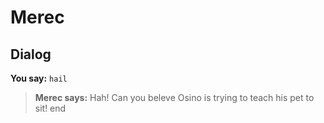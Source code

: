 # Merec
## Dialog

**You say:** `hail`



>**Merec says:** Hah! Can you beleve Osino is trying to teach his pet to sit!
end
